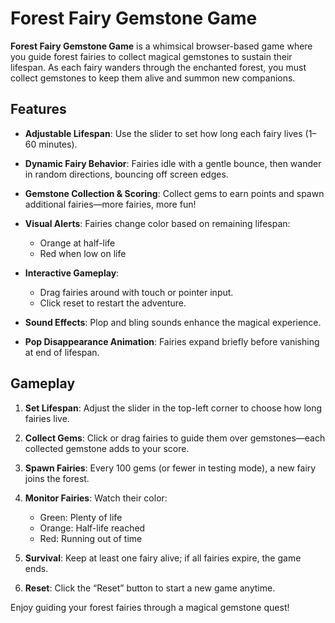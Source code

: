 # Forest Fairy Gemstone Game

**Forest Fairy Gemstone Game** is a whimsical browser-based game where you guide forest fairies to collect magical gemstones to sustain their lifespan. As each fairy wanders through the enchanted forest, you must collect gemstones to keep them alive and summon new companions.

## Features

* **Adjustable Lifespan**: Use the slider to set how long each fairy lives (1–60 minutes).
* **Dynamic Fairy Behavior**: Fairies idle with a gentle bounce, then wander in random directions, bouncing off screen edges.
* **Gemstone Collection & Scoring**: Collect gems to earn points and spawn additional fairies—more fairies, more fun!
* **Visual Alerts**: Fairies change color based on remaining lifespan:

  * Orange at half-life
  * Red when low on life
* **Interactive Gameplay**:

  * Drag fairies around with touch or pointer input.
  * Click reset to restart the adventure.
* **Sound Effects**: Plop and bling sounds enhance the magical experience.
* **Pop Disappearance Animation**: Fairies expand briefly before vanishing at end of lifespan.

## Gameplay

1. **Set Lifespan**: Adjust the slider in the top-left corner to choose how long fairies live.
2. **Collect Gems**: Click or drag fairies to guide them over gemstones—each collected gemstone adds to your score.
3. **Spawn Fairies**: Every 100 gems (or fewer in testing mode), a new fairy joins the forest.
4. **Monitor Fairies**: Watch their color:

   * Green: Plenty of life
   * Orange: Half-life reached
   * Red: Running out of time
5. **Survival**: Keep at least one fairy alive; if all fairies expire, the game ends.
6. **Reset**: Click the “Reset” button to start a new game anytime.

Enjoy guiding your forest fairies through a magical gemstone quest!
